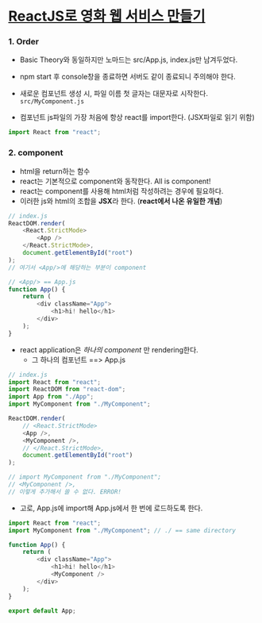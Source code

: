# [ReactJS로 영화 웹 서비스 만들기](https://nomadcoders.co/react-fundamentals/)

### 1. Order

-   Basic Theory와 동일하지만 노마드는 src/App.js, index.js만 남겨두었다.

-   npm start 후 console창을 종료하면 서버도 같이 종료되니 주의해야 한다.

-   새로운 컴포넌트 생성 시, 파일 이름 첫 글자는 대문자로 시작한다.
    `src/MyComponent.js`

-   컴포넌트 js파일의 가장 처음에 항상 react를 import한다. (JSX파일로 읽기 위함)

```javascript
import React from "react";
```

### 2. component

-   html을 return하는 함수
-   react는 기본적으로 component와 동작한다. All is component!
-   react는 component를 사용해 html처럼 작성하려는 경우에 필요하다.
-   이러한 js와 html의 조합을 **JSX**라 한다. (**react에서 나온 유일한 개념**)

```javascript
// index.js
ReactDOM.render(
    <React.StrictMode>
        <App />
    </React.StrictMode>,
    document.getElementById("root")
);
// 여기서 <App/>에 해당하는 부분이 component

// <App/> == App.js
function App() {
    return (
        <div className="App">
            <h1>hi! hello</h1>
        </div>
    );
}
```

-   react application은 _하나의 component_ 만 rendering한다.
    -   그 하나의 컴포넌트 ==> App.js

```javascript
// index.js
import React from "react";
import ReactDOM from "react-dom";
import App from "./App";
import MyComponent from "./MyComponent";

ReactDOM.render(
    // <React.StrictMode>
    <App />,
    <MyComponent />,
    // </React.StrictMode>,
    document.getElementById("root")
);

// import MyComponent from "./MyComponent";
// <MyComponent />,
// 이렇게 추가해서 쓸 수 없다. ERROR!
```

-   고로, App.js에 import해 App.js에서 한 번에 로드하도록 한다.

```javascript
import React from "react";
import MyComponent from "./MyComponent"; // ./ == same directory

function App() {
    return (
        <div className="App">
            <h1>hi! hello</h1>
            <MyComponent />
        </div>
    );
}

export default App;
```
